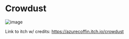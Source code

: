 # Crowdust

![image](https://github.com/ylkwok714/Crowdust/assets/46937609/21fc17d4-dcea-4cf4-8b99-9983725f893b)


Link to itch w/ credits:
https://azurecoffin.itch.io/crowdust
